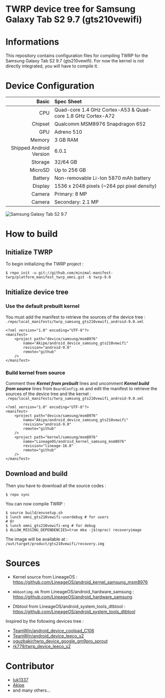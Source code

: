 TWRP device tree for Samsung Galaxy Tab S2 9.7 (gts210vewifi)
=====================================

# Informations

This repository contains configuration files for compiling TWRP for the Samsung Galaxy Tab S2 9.7 (gts210vewifi).
For now the kernel is not directly integrated, you will have to compile it.

# Device Configuration

Basic   | Spec Sheet
-------:|:-------------------------
CPU     | Quad-core 1.4 GHz Cortex-A53 & Quad-core 1.8 GHz Cortex-A72
Chipset | Qualcomm MSM8976 Snapdragon 652
GPU     | Adreno 510
Memory  | 3 GB RAM
Shipped Android Version | 6.0.1
Storage | 32/64 GB
MicroSD | Up to 256 GB
Battery | Non-removable Li-Ion 5870 mAh battery
Display | 1536 x 2048 pixels (~264 ppi pixel density)
Camera  | Primary: 8 MP
Camera  | Secondary: 2.1 MP

![Samsung Galaxy Tab S2 9.7](http://cdn2.gsmarena.com/vv/pics/samsung/samsung-galaxy-tab-s2-97-2.jpg "Samsung Galaxy Tab S2 9.7")

# How to build

## Initialize TWRP

To begin initializing the TWRP project :
```
$ repo init -u git://github.com/minimal-manifest-twrp/platform_manifest_twrp_omni.git -b twrp-9.0
```

## Initialize device tree

### Use the default prebuilt kernel

You must add the manifest to retrieve the sources of the device tree :  
`.repo/local_manifests/twrp_samsung_gts210vewifi_android-9.0.xml`
```
<?xml version="1.0" encoding="UTF-8"?>
<manifest>
    <project path="device/samsung/msm8976"
        name="Akipe/android_device_samsung_gts210vewifi"
        revision="android-9.0"
        remote="github"
    />
</manifest>
```

### Build kernel from source

Comment thee ***Kernel from prebuilt*** lines and uncomment ***Kernel build from source*** lines from `BoardConfig.mk` and edit the manifest to retrieve the sources of the device tree and the kernel :  
`.repo/local_manifests/twrp_samsung_gts210vewifi_android-9.0.xml`
```
<?xml version="1.0" encoding="UTF-8"?>
<manifest>
    <project path="device/samsung/msm8976"
        name="Akipe/android_device_samsung_gts210vewifi"
        revision="android-9.0"
        remote="github"
    />
    <project path="kernel/samsung/msm8976"
        name="LineageOS/android_kernel_samsung_msm8976"
        revision="lineage-16.0"
        remote="github"
    />
</manifest>
```

## Download and build

Then you have to download all the source codes :
```
$ repo sync
```

You can now compile TWRP :
```
$ source build/envsetup.sh
$ lunch omni_gts210vewifi-userdebug # for users
# Or
$ lunch omni_gts210vewifi-eng # for debug
$ ALLOW_MISSING_DEPENDENCIES=true mka -j$(nproc) recoveryimage
```

The image will be available at :  
`/out/target/product/gts210vewifi/recovery.img`

# Sources

- Kernel source from LineageOS :  
https://github.com/LineageOS/android_kernel_samsung_msm8976

- `mkbootimg.mk` from LineageOS/android_hardware_samsung :  
https://github.com/LineageOS/android_hardware_samsung

- Dtbtool from LineageOS/android_system_tools_dtbtool :  
https://github.com/LineageOS/android_system_tools_dtbtool

Inspired by the following devices tree :
- [TeamWin/android_device_coolpad_C106](https://github.com/TeamWin/android_device_coolpad_C106)
- [TeamWin/android_device_leeco_s2](https://github.com/TeamWin/android_device_leeco_s2)
- [oguzbakir/twrp_device_google_gm9pro_sprout](https://github.com/oguzbakir/twrp_device_google_gm9pro_sprout?files=1)
- [rk779/twrp_device_leeco_s2](https://github.com/rk779/twrp_device_leeco_s2)

# Contributor

- [luk1337](https://github.com/luk1337)
- [Akipe](https://github.com/akipe)
- and many others...